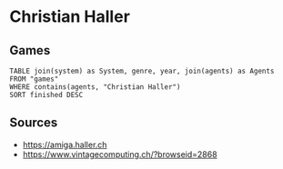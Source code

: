 # Christian Haller

## Games
```dataview
TABLE join(system) as System, genre, year, join(agents) as Agents
FROM "games"
WHERE contains(agents, "Christian Haller")
SORT finished DESC
```

## Sources
- https://amiga.haller.ch
- https://www.vintagecomputing.ch/?browseid=2868